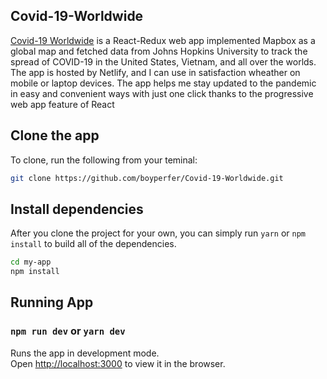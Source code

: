 ## Covid-19-Worldwide

[Covid-19 Worldwide](https://worldwidecovid19.netlify.app/) is a React-Redux web app implemented Mapbox as a global map and fetched data from Johns Hopkins University to track the spread of COVID-19 in the United States, Vietnam, and all over the worlds. The app is hosted by Netlify, and I can use in satisfaction wheather on mobile or laptop devices. The app helps me stay updated to the pandemic in easy and convenient ways with just one click thanks to the progressive web app feature of React

## Clone the app
To clone, run the following from your teminal:
```sh
git clone https://github.com/boyperfer/Covid-19-Worldwide.git
```

## Install dependencies
After you clone the project for your own, you can simply run `yarn` or `npm install` to build all of the dependencies.
```sh
cd my-app
npm install
```


## Running App
### `npm run dev` or `yarn dev`
Runs the app in development mode.<br>
Open [http://localhost:3000](http://localhost:3000) to view it in the browser.
